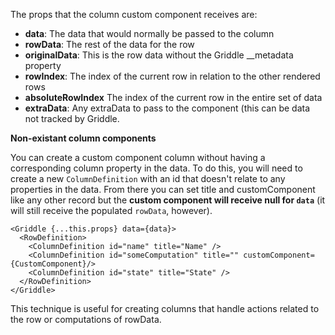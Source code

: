 The props that the column custom component receives are:

- **data**: The data that would normally be passed to the column
- **rowData**: The rest of the data for the row
- **originalData**: This is the row data without the Griddle __metadata property
- **rowIndex**: The index of the current row in relation to the other rendered rows
- **absoluteRowIndex** The index of the current row in the entire set of data
- **extraData**: Any extraData to pass to the component (this can be data not tracked by Griddle.

**Non-existant column components**

You can create a custom component column without having a corresponding column property in the data. To do this,
you will need to create a new `ColumnDefinition` with an id that doesn't relate to any properties in the data.
From there you can set title and customComponent like any other record but the **custom component will receive null for
`data`** (it will still receive the populated `rowData`, however).

```
<Griddle {...this.props} data={data}>
  <RowDefinition>
    <ColumnDefinition id="name" title="Name" />
    <ColumnDefinition id="someComputation" title="" customComponent={CustomComponent}/>
    <ColumnDefinition id="state" title="State" />
  </RowDefinition>
</Griddle>
```

This technique is useful for creating columns that handle actions related to the row or computations of rowData.


